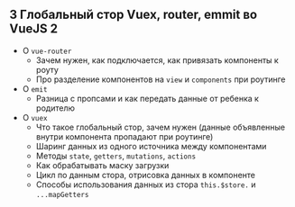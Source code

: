 ## 3 Глобальный стор Vuex, router, emmit во VueJS 2

- О `vue-router`
  - Зачем нужен, как подключается, как привязать компоненты к роуту
  - Про разделение компонентов на `view` и `components` при роутинге
- О `emit`
  - Разница с пропсами и как передать данные от ребенка к родителю
- О `vuex`
  - Что такое глобальный стор, зачем нужен (данные объявленные внутри компонента пропадают при роутинге)
  - Шаринг данных из одного источника между компонентами
  - Методы `state`, `getters`, `mutations`, `actions`
  - Как обрабатывать маску загрузки
  - Цикл по данным стора, отрисовка данных в компоненте
  - Способы использования данных из стора `this.$store.` и `...mapGetters`